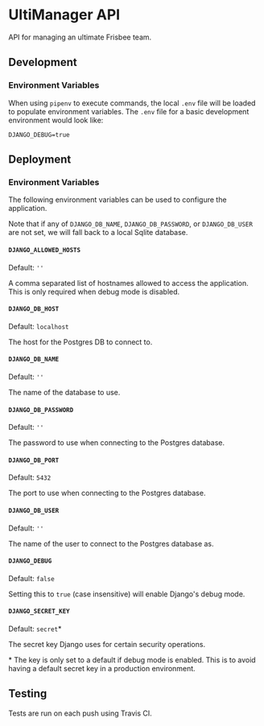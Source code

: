# UltiManager API

API for managing an ultimate Frisbee team.

## Development

### Environment Variables

When using `pipenv` to execute commands, the local `.env` file will be loaded to populate environment variables. The `.env` file for a basic development environment would look like:

```
DJANGO_DEBUG=true
```

## Deployment

### Environment Variables

The following environment variables can be used to configure the application.

Note that if any of `DJANGO_DB_NAME`, `DJANGO_DB_PASSWORD`, or `DJANGO_DB_USER` are not set, we will fall back to a local Sqlite database.

#### `DJANGO_ALLOWED_HOSTS`

Default: `''`

A comma separated list of hostnames allowed to access the application. This is only required when debug mode is disabled.

#### `DJANGO_DB_HOST`

Default: `localhost`

The host for the Postgres DB to connect to.

#### `DJANGO_DB_NAME`

Default: `''`

The name of the database to use.

#### `DJANGO_DB_PASSWORD`

Default: `''`

The password to use when connecting to the Postgres database.

#### `DJANGO_DB_PORT`

Default: `5432`

The port to use when connecting to the Postgres database.

#### `DJANGO_DB_USER`

Default: `''`

The name of the user to connect to the Postgres database as.

#### `DJANGO_DEBUG`

Default: `false`

Setting this to `true` (case insensitive) will enable Django's debug mode.

#### `DJANGO_SECRET_KEY`

Default: `secret`\*

The secret key Django uses for certain security operations.

\* The key is only set to a default if debug mode is enabled. This is to avoid having a default secret key in a production environment.

## Testing

Tests are run on each push using Travis CI.
